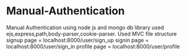 # Manual-Authentication
Manual Authentication using node js and mongo db
library used ejs,express,path,body-parser,cookie-parser.
Used MVC file structure 
signup page = localhost:8000/user/sign_up
signin page = localhost:8000/user/sign_in
profile page = localhost:8000/user/profile
